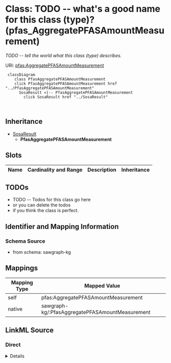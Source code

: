 

# Class: TODO -- what's a good name for this class (type)? (pfas_AggregatePFASAmountMeasurement)


_TODO -- tell the world what this class (type) describes._





URI: [pfas:AggregatePFASAmountMeasurement](http://sawgraph.spatialai.org/v1/pfas#AggregatePFASAmountMeasurement)






```mermaid
 classDiagram
    class PfasAggregatePFASAmountMeasurement
    click PfasAggregatePFASAmountMeasurement href "../PfasAggregatePFASAmountMeasurement"
      SosaResult <|-- PfasAggregatePFASAmountMeasurement
        click SosaResult href "../SosaResult"
      
      
```





## Inheritance
* [SosaResult](../classes/SosaResult.md)
    * **PfasAggregatePFASAmountMeasurement**



## Slots

| Name | Cardinality and Range | Description | Inheritance |
| ---  | --- | --- | --- |









## TODOs

* TODO -- Todos for this class go here
* or you can delete the todos
* if you think the class is perfect.

## Identifier and Mapping Information







### Schema Source


* from schema: sawgraph-kg




## Mappings

| Mapping Type | Mapped Value |
| ---  | ---  |
| self | pfas:AggregatePFASAmountMeasurement |
| native | sawgraph-kg/:PfasAggregatePFASAmountMeasurement |







## LinkML Source

<!-- TODO: investigate https://stackoverflow.com/questions/37606292/how-to-create-tabbed-code-blocks-in-mkdocs-or-sphinx -->

### Direct

<details>
```yaml
name: pfas_AggregatePFASAmountMeasurement
description: TODO -- tell the world what this class (type) describes.
title: TODO -- what's a good name for this class (type)?
todos:
- TODO -- Todos for this class go here
- or you can delete the todos
- if you think the class is perfect.
notes:
- Class with 0 occurences.
from_schema: sawgraph-kg
is_a: sosa_Result
class_uri: pfas:AggregatePFASAmountMeasurement

```
</details>

### Induced

<details>
```yaml
name: pfas_AggregatePFASAmountMeasurement
description: TODO -- tell the world what this class (type) describes.
title: TODO -- what's a good name for this class (type)?
todos:
- TODO -- Todos for this class go here
- or you can delete the todos
- if you think the class is perfect.
notes:
- Class with 0 occurences.
from_schema: sawgraph-kg
is_a: sosa_Result
class_uri: pfas:AggregatePFASAmountMeasurement

```
</details>
